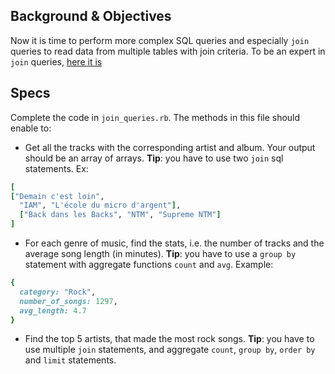 ## Background & Objectives

Now it is time to perform more complex SQL queries and especially `join` queries to read data from multiple tables with join criteria. To be an expert in `join` queries, [here it is](http://www.w3schools.com/sql/sql_join.asp)

## Specs

Complete the code in `join_queries.rb`. The methods in this file should enable to:

- Get all the tracks with the corresponding artist and album. Your output should be an array of arrays. **Tip**: you have to use two `join` sql statements. Ex:

```ruby
[
["Demain c'est loin",
  "IAM", "L'école du micro d'argent"],
  ["Back dans les Backs", "NTM", "Supreme NTM"]
]
```

- For each genre of music, find the stats, i.e. the number of tracks and the average song length (in minutes). **Tip**: you have to use a `group by` statement with aggregate 	functions ``count`` and ``avg``. Example:

```ruby
{
  category: "Rock",
  number_of_songs: 1297,
  avg_length: 4.7
}
```

- Find the top 5 artists, that made the most rock songs. **Tip**: you have to use multiple `join` statements, and aggregate `count`, `group by`, `order by` and `limit` statements.
